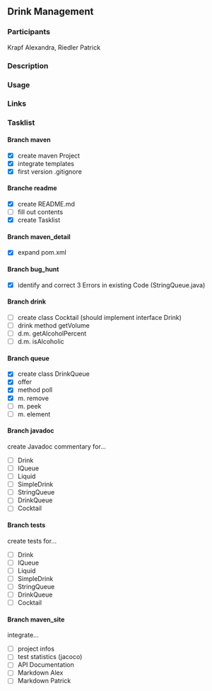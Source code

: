 ## Drink Management

### Participants
Krapf Alexandra, Riedler Patrick

### Description

### Usage

### Links

### Tasklist

#### Branch maven
- [x] create maven Project
- [x] integrate templates
- [x] first version .gitignore

#### Branche readme
- [x] create README.md
- [ ] fill out contents
- [x] create Tasklist

#### Branch maven_detail
- [x] expand pom.xml

#### Branch bug_hunt
- [x] identify and correct 3 Errors in existing Code (StringQueue.java)

#### Branch drink
- [ ] create class Cocktail (should implement interface Drink)
- [ ] drink method getVolume
- [ ] d.m. getAlcoholPercent
- [ ] d.m. isAlcoholic

#### Branch queue
- [x] create class DrinkQueue
- [x] offer 
- [x] method poll
- [x] m. remove
- [ ] m. peek
- [ ] m. element

#### Branch javadoc
create Javadoc commentary for... 
- [ ] Drink
- [ ] IQueue
- [ ] Liquid
- [ ] SimpleDrink
- [ ] StringQueue
- [ ] DrinkQueue
- [ ] Cocktail

#### Branch tests
create tests for...
- [ ] Drink
- [ ] IQueue
- [ ] Liquid
- [ ] SimpleDrink
- [ ] StringQueue
- [ ] DrinkQueue
- [ ] Cocktail

#### Branch maven_site
integrate...
- [ ] project infos
- [ ] test statistics (jacoco)
- [ ] API Documentation
- [ ] Markdown Alex
- [ ] Markdown Patrick
